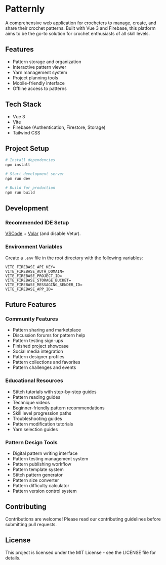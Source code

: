 # Patternly

A comprehensive web application for crocheters to manage, create, and share their crochet patterns. Built with Vue 3 and Firebase, this platform aims to be the go-to solution for crochet enthusiasts of all skill levels.

## Features

- Pattern storage and organization
- Interactive pattern viewer
- Yarn management system
- Project planning tools
- Mobile-friendly interface
- Offline access to patterns

## Tech Stack

- Vue 3
- Vite
- Firebase (Authentication, Firestore, Storage)
- Tailwind CSS

## Project Setup

```sh
# Install dependencies
npm install

# Start development server
npm run dev

# Build for production
npm run build
```

## Development

### Recommended IDE Setup

[VSCode](https://code.visualstudio.com/) + [Volar](https://marketplace.visualstudio.com/items?itemName=Vue.volar) (and disable Vetur).

### Environment Variables

Create a `.env` file in the root directory with the following variables:
```
VITE_FIREBASE_API_KEY=
VITE_FIREBASE_AUTH_DOMAIN=
VITE_FIREBASE_PROJECT_ID=
VITE_FIREBASE_STORAGE_BUCKET=
VITE_FIREBASE_MESSAGING_SENDER_ID=
VITE_FIREBASE_APP_ID=
```

## Future Features

### Community Features
- Pattern sharing and marketplace
- Discussion forums for pattern help
- Pattern testing sign-ups
- Finished project showcase
- Social media integration
- Pattern designer profiles
- Pattern collections and favorites
- Pattern challenges and events

### Educational Resources
- Stitch tutorials with step-by-step guides
- Pattern reading guides
- Technique videos
- Beginner-friendly pattern recommendations
- Skill level progression paths
- Troubleshooting guides
- Pattern modification tutorials
- Yarn selection guides

### Pattern Design Tools
- Digital pattern writing interface
- Pattern testing management system
- Pattern publishing workflow
- Pattern template system
- Stitch pattern generator
- Pattern size converter
- Pattern difficulty calculator
- Pattern version control system

## Contributing

Contributions are welcome! Please read our contributing guidelines before submitting pull requests.

## License

This project is licensed under the MIT License - see the LICENSE file for details.
